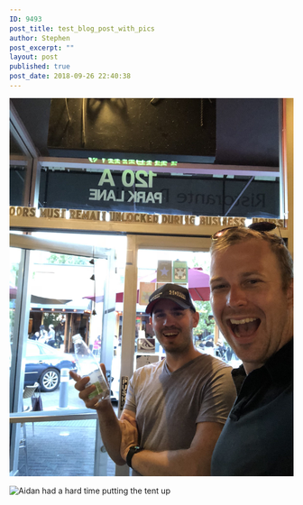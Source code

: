 ```yaml
---
ID: 9493
post_title: test_blog_post_with_pics
author: Stephen
post_excerpt: ""
layout: post
published: true
post_date: 2018-09-26 22:40:38
---
```



![Summertime, and the living's easy](https://github.com/sdzentner/blog_test/raw/master/pics/Summertime_sm.jpg)

![Aidan had a hard time putting the tent up](https://github.com/sdzentner/blog_test/raw/master/pics/Camping2.JPG)